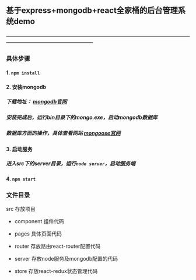 ## 基于express+mongodb+react全家桶的后台管理系统demo
—————————————————————————————————————————————————————
### 具体步骤

#### 1. `npm install`

#### 2. 安装mongodb

##### 下载地址： [mongodb官网](https://www.mongodb.com/)

##### 安装完成后，运行bin目录下的mongo.exe，启动mongodb数据库

##### 数据库方面的操作，具体查看网站 [mongoose官网]( https://mongoosejs.com//)

#### 3. 启动服务

##### 进入src下的server目录，运行`node server`，启动服务端

#### 4. `npm start`

### 文件目录

src  存放项目

- component 组件代码
   
- pages 具体页面代码
  
- router 存放路由react-router配置代码
   
- server 存放node服务及mongodb配置的代码
   
- store  存放react-redux状态管理代码
